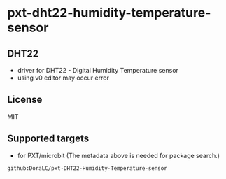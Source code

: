 # pxt-dht22-humidity-temperature-sensor

## DHT22

- driver for DHT22 - Digital Humidity Temperature sensor
- using v0 editor may occur error

## License

MIT

## Supported targets

* for PXT/microbit
(The metadata above is needed for package search.)

```package
github:DoraLC/pxt-DHT22-Humidity-Temperature-sensor
```
